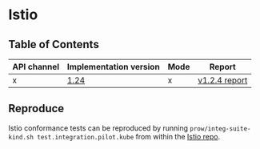 # Istio

## Table of Contents

|API channel|Implementation version|Mode|Report|
|-----------|----------------------|----|------|
|x|[1.24](https://github.com/istio/istio/releases/tag/1.24.2)|x|[v1.2.4 report](./experimental-1.24-default-report.yaml)|

## Reproduce

Istio conformance tests can be reproduced by running `prow/integ-suite-kind.sh test.integration.pilot.kube` from within the [Istio repo](https://github.com/istio/istio).
